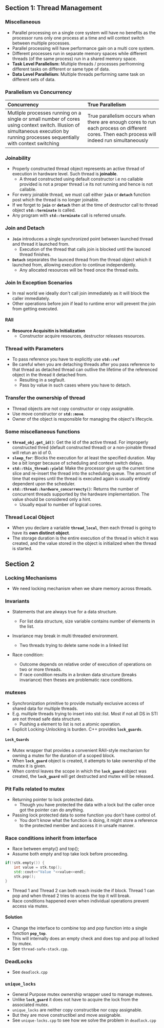 ## Section 1: Thread Management

### Miscellaneous

- Parallel processing on a single core system will have no benefits as the processor runs only one process at a time and will context switch between multiple processes.
- Parallel processing will have performance gain on a multi core system.
- Different processes run in separate memory spaces while different threads (of the same process) run in a shared memory space.
- **Task Level Parallelism:** Multiple threads / processes perfromning different tasks on different or same type of data.
- **Data Level Parallelism:** Multiple threads performing same task on different sets of data.

### Parallelism vs Concurrency

| Concurrency | True Parallelism |
|:------------|:-----------|
| Mutliple processes running on a single or small number of cores using context switch. Illusion of simultaneous execution by running processes sequentially with context switching | True parallelism occurs when there are enough cores to run each process on different cores. Then each process will indeed run simultaneously |

### Joinability

- Properly constructed thread object represents an active thread of execution in hardware level. Such thread is **joinable**.
    - A thread constructed using default constructor i.e no callable provided is not a proper thread i.e its not running and hence is not callable.
- For every joinable thread, we must call either **`join`** or **`detach`** function post which the thread is no longer joinable. 
- If we forget to **`join`** or **`detach`** then at the time of destructor call to thread object **`std::terminate`** is called.
- Any program with **`std::terminate`** call is referred unsafe.

### Join and Detach

- **`Join`** introduces a single synchronized point between launched thread and thread it launched from.
    - Execution of the thread that calls join is blocked until the launced thread finishes.
- **`Detach`** sepearates the launced thread from the thread object which it launched from, allowing execution to continue independently.
    - Any allocated resources will be freed once the thread exits.

### Join In Exception Scenarios

- In real world we ideally don't call join immediately as it will block the caller immediately.
- Other operations before join if lead to runtime error will prevent the join from getting executed.

#### RAII

- **Resource Acquisitin is Initialization**
    - Constructor acquire resources, destructor releases resources.

### Thread with Parameters

- To pass reference you have to explicitly use **`std::ref`**
- Be careful when you are detaching threads after you pass reference to that thread as detached thread can outlive the lifetime of the referenced object in the thread it detached from.
    - Resulting in a segfault.
    - Pass by value in such cases where you have to detach.

### Transfer the ownership of thread

- Thread objects are not copy constructor or copy assignable.
- Use move constructor or **`std::move`**.
- Owner of the object is responsible for managing the object's lifecycle.

### Some miscellaneous functions

- **`thread_obj.get_id()`**: Get the id of the active thread. For improperly constructed thred (default constructed thread) or a non-joinable thread will retun an id of 0.
- **`sleep_for`**: Blocks the execution for at least the specified duration. May be a bit longer because of scheduling and context switch delays.
- **`std::this_thread::yield`**: Make the processor give up the current time slice and re-insert the thread into the scheduling queue. The amount of time that expires until the thread is executed again is usually entirely dependent upon the scheduler.
- **`std::thread::hardware_concurrencty()`**: Returns the number of concurrent threads supported by the hardware implementation. The value should be considered only a hint.
    - Usually equal to number of logical cores.

### Thread Local Object

- When you declare a variable **`thread_local`**, then each thread is going to have its **own distinct object**.
- The storage duration is the entire execution of the thread in which it was created, and the value stored in the object is initialized when the thread is started.

## Section 2

### Locking Mechanisms

- We need locking mechanism when we share memory across threads.

### Invariants

- Statements that are always true for a data structure.
    - For list data structure, size variable contains number of elements in the list.

- Invariance may break in multi threaded environment.
    - Two threads trying to delete same node in a linked list

- Race condition:
    - Outcome depends on relative order of execution of operations on two or more threads.
    - If race condition results in a broken data structure (breaks invariance) then theses are problematic race conditions.

### mutexes

- Synchronization primitive to provide mutually exclusive access of shared data for multiple threads.
- E.g. multiple threads trying to insert into std::list. Most if not all DS in STl are not thread safe data structure.
    - Pushing a element to list is not a atomic operation.
- Explicit Locking-Unlocking is burden. C++ provides **`lock_guards`**.

#### `Lock_Guards`

- Mutex wrapper that provides a convenient RAII-style mechanism for owning a mutex for the duration of a scoped block.
- When **`lock_guard`** object is created, it attempts to take ownership of the mutex it is given.
- When control leaves the scope in which the **`lock_guard`** object was created, the **`lock_guard`** will get destructed and mutex will be released.

### Pit Falls related to mutex

- Returning pointer to lock protected data.
    - Though you have protected the data with a lock but the caller once got the pointer can do anything.
- Passing lock protected data to some function you don't have control of. 
    - You don't know what the function is doing, it might store a reference to the protected member and access it in unsafe manner.

### Race conditions inherit from interface

- Race between empty() and top();
- Assume both empty and top take lock before proceeding.

```cpp
if(!stk.empty()) {
    int value = stk.top();
    std::cout<<"Value "<<value<<endl;
    stk.pop();
}
```

- Thread 1 and Thread 2 can both reach inside the if block. Thread 1 can pop and when thread 2 tries to access the top it will break.
- Race conditions happened even when individual operations prevent access via mutex. 

#### Solution

- Change the interface to combine top and pop function into a single function **`pop_top`**.
- This will internally does an empty check and does top and pop all locked by mutex.
- See `thread-safe-stack.cpp`.

### DeadLocks

- See `deadlock.cpp`

### **`unique_locks`**

- General Purpose mutex ownership wrapper used to manage mutexes.
- Unlike **`lock_guard`** it does not have to acquire the lock from the associated mutex.
- `unique_locks` are neither copy constructibe nor copy assignable.
- But they are move constructibel and move assignable.
- See `unique-locks.cpp` to see how we solve the problem in `deadlock.cpp`